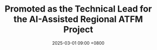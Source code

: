 ---
title: Promoted as the Technical Lead for the AI-Assisted Regional ATFM Project
date: 2025-03-01 09:00 +0800
---